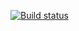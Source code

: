 [![Build status](https://ci.appveyor.com/api/projects/status/7t0iew2pn019hv2e?svg=true)](https://ci.appveyor.com/project/Rail-G/rxjs-site)
